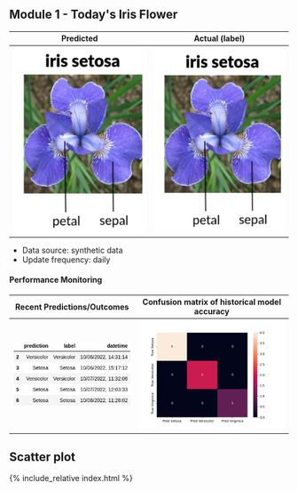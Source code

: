 
## Module 1 - Today's Iris Flower 

| Predicted | Actual (label)
|--------|------- 
| ![Iris](https://raw.githubusercontent.com/bensnow6/serverless-ml-course/main/assets/latest_iris.png) | ![Iris](https://raw.githubusercontent.com/bensnow6/serverless-ml-course/main/assets/actual_iris.png) 

 * Data source: synthetic data
 * Update frequency: daily

#### Performance Monitoring 

| Recent Predictions/Outcomes | Confusion matrix of historical model accuracy 
|--------|------- 
| ![Recent predictions](https://raw.githubusercontent.com/bensnow6/serverless-ml-course/main/assets/df_recent.png) | ![Confusion Matrix](https://raw.githubusercontent.com/bensnow6/serverless-ml-course/main/assets/confusion_matrix.png)


## Scatter plot
 {% include_relative index.html %}